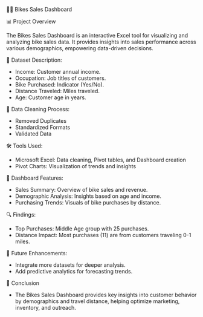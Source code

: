 🚴‍♂️ Bikes Sales Dashboard

📊 Project Overview

The Bikes Sales Dashboard is an interactive Excel tool for visualizing and analyzing bike sales data. It provides insights into sales performance across various demographics, empowering data-driven decisions.

📁 Dataset Description:

- Income: Customer annual income.
- Occupation: Job titles of customers.
- Bike Purchased: Indicator (Yes/No).
- Distance Traveled: Miles traveled.
- Age: Customer age in years.
  
🧹 Data Cleaning Process:

- Removed Duplicates
- Standardized Formats
- Validated Data

 🛠️ Tools Used:
 
- Microsoft Excel: Data cleaning, Pivot tables, and Dashboard creation
- Pivot Charts: Visualization of trends and insights
  
🚀 Dashboard Features:

- Sales Summary: Overview of bike sales and revenue.
- Demographic Analysis: Insights based on age and income.
- Purchasing Trends: Visuals of bike purchases by distance.
  
🔍 Findings:
- Top Purchases: Middle Age group with 25 purchases.
- Distance Impact: Most purchases (11) are from customers traveling 0-1 miles.

🌟 Future Enhancements:

- Integrate more datasets for deeper analysis.
- Add predictive analytics for forecasting trends.

🧾 Conclusion
- The Bikes Sales Dashboard provides key insights into customer behavior by demographics and travel distance, helping optimize marketing, inventory, and outreach.
